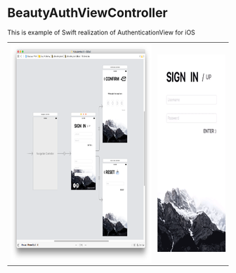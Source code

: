 # BeautyAuthViewController


This is example of Swift realization of AuthenticationView for iOS

<table>
    <tr>
        <td>
            <img src="Documents/storyboard.png" height="500px" />
        </td>
        <td>
            <kbd>
                <img src="Documents/authView.gif" height="450px" />
            </kbd>
        </td>
    </tr>
</table>






